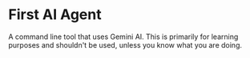 # First AI Agent

A command line tool that uses Gemini AI. This is primarily for learning purposes and shouldn't be used, unless you know what you are doing.